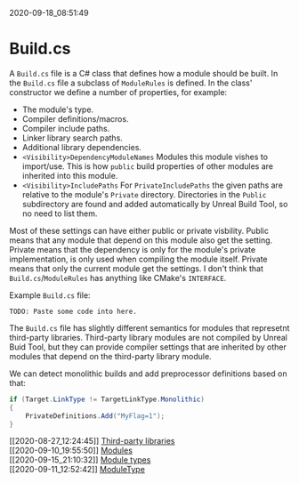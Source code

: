 2020-09-18_08:51:49

# Build.cs

A `Build.cs` file is a C# class that defines how a module should be built.
In the `Build.cs` file a subclass of `ModuleRules` is defined.
In the class' constructor we define a number of properties, for example:
- The module's type.
- Compiler definitions/macros.
- Compiler include paths.
- Linker library search paths.
- Additional library dependencies.
- `<Visibility>DependencyModuleNames`
    Modules this module vishes to import/use. This is how `public` build properties of other modules are inherited into this module.
- `<Visibility>IncludePaths`
    For `PrivateIncludePaths` the given paths are relative to the module's `Private` directory. Directories in the `Public` subdirectory are found and added automatically by Unreal Build Tool, so no need to list them.

Most of these settings can have either public or private visbility.
Public means that any module that depend on this module also get the setting.
Private means that the dependency is only for the module's private implementation, is only used when compiling the module itself.
Private means that only the current module get the settings.
I don't think that `Build.cs`/`ModuleRules` has anything like CMake's `INTERFACE`.

Example `Build.cs` file:
```
TODO: Paste some code into here.
```


The `Build.cs` file has slightly different semantics for modules that represetnt third-party libraries.
Third-party library modules are not compiled by Unreal Buid Tool, but they can provide compiler settings that are inherited by other modules that depend on the third-party library module.

We  can detect monolithic builds and add preprocessor definitions  based on that:
```csharp
if (Target.LinkType != TargetLinkType.Monolithic)
{
    PrivateDefinitions.Add("MyFlag=1");
}
```

[[2020-08-27_12:24:45]] [Third-party libraries](./Third-party%20libraries.md)  
[[2020-09-10_19:55:50]] [Modules](./Modules.md)  
[[2020-09-15_21:10:32]] [Module types](./Module%20types.md)  
[[2020-09-11_12:52:42]] [ModuleType](./ModuleType.md)  
